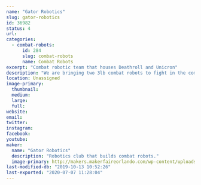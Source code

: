```yaml
---
name: "Gator Robotics"
slug: gator-robotics
id: 36982
status: 4
url: 
categories:
  - combat-robots:
      id: 284
      slug: combat-robots
      name: Combat Robots
excerpt: "Combat robotic team that houses Deathroll and Unicron"
description: "We are bringing two 3lb combat robots to fight in the competition."
location: Unassigned
image-primary:
  thumbnail: 
  medium: 
  large: 
  full: 
website: 
email: 
twitter: 
instagram: 
facebook: 
youtube: 
maker:
  name: "Gator Robotics"
  description: "Robotics club that builds combat robots."
  image-primary: http://makers.makerfaireorlando.com/wp-content/uploads/2018/11/13342865_1372233216125643_6208682043170332265_n.jpg
last-modified-db: "2019-10-13 10:52:26"
last-exported: "2020-07-07 11:28:04"
---
```

